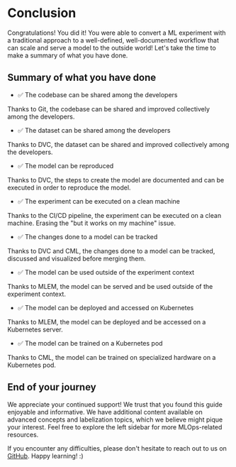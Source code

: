 # Conclusion

Congratulations! You did it! You were able to convert a ML experiment with a traditional approach to a well-defined,
well-documented workflow that can scale and serve a model to the outside world! Let's take the time to make a summary
of what you have done.

## Summary of what you have done

- ✅ The codebase can be shared among the developers

Thanks to Git, the codebase can be shared and improved collectively among the developers.

- ✅ The dataset can be shared among the developers

Thanks to DVC, the dataset can be shared and improved collectively among the developers.

- ✅ The model can be reproduced

Thanks to DVC, the steps to create the model are documented and can be executed in order to reproduce the model.

- ✅ The experiment can be executed on a clean machine

Thanks to the CI/CD pipeline, the experiment can be executed on a clean machine. Erasing the "but it works on my machine" issue.

- ✅  The changes done to a model can be tracked

Thanks to DVC and CML, the changes done to a model can be tracked, discussed and visualized before merging them.

- ✅ The model can be used outside of the experiment context

Thanks to MLEM, the model can be served and be used outside of the experiment context.

- ✅ The model can be deployed and accessed on Kubernetes

Thanks to MLEM, the model can be deployed and be accessed on a Kubernetes server.

- ✅ The model can be trained on a Kubernetes pod

Thanks to CML, the model can be trained on specialized hardware on a Kubernetes pod.

## End of your journey

We appreciate your continued support! We trust that you found this guide enjoyable and informative. We have additional content available on advanced concepts and labelization topics, which we believe might pique your interest. Feel free to explore the left sidebar for more MLOps-related resources.

If you encounter any difficulties, please don't hesitate to reach out to us on [GitHub](https://github.com/csia-pme/a-guide-to-mlops). Happy learning! :)
